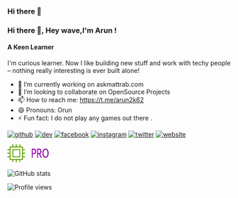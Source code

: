 ### Hi there 👋

<!--
**arun2k62/arun2k62** is a ✨ _special_ ✨ repository because its `README.md` (this file) appears on your GitHub profile.

Here are some ideas to get you started:

- 🔭 I’m currently working on ...
- 🌱 I’m currently learning ...
- 👯 I’m looking to collaborate on ...
- 🤔 I’m looking for help with ...
- 💬 Ask me about ...
- 📫 How to reach me: ...
- 😄 Pronouns: ...
- ⚡ Fun fact: ...
-->

### Hi there 👋,  Hey wave,I'm Arun !
####  A Keen Learner

I'm curious learner. Now I like building new stuff and work with techy people – nothing really interesting is ever built alone! 

- 🔭 I’m currently working on askmattrab.com 
- 👯 I’m looking to collaborate on OpenSource Projects 
- 📫 How to reach me: https://t.me/arun2k62 
- 😄 Pronouns: Orun
- ⚡ Fun fact: I do not play any games out there . 


[<img src='https://cdn.jsdelivr.net/npm/simple-icons@3.0.1/icons/github.svg' alt='github' height='40'>](https://github.com/arun2k62)  [<img src='https://cdn.jsdelivr.net/npm/simple-icons@3.0.1/icons/dev-dot-to.svg' alt='dev' height='40'>](https://dev.to/arun2k62)  [<img src='https://cdn.jsdelivr.net/npm/simple-icons@3.0.1/icons/facebook.svg' alt='facebook' height='40'>](https://www.facebook.com/arun2k62)  [<img src='https://cdn.jsdelivr.net/npm/simple-icons@3.0.1/icons/instagram.svg' alt='instagram' height='40'>](https://www.instagram.com/arun2k62/)  [<img src='https://cdn.jsdelivr.net/npm/simple-icons@3.0.1/icons/twitter.svg' alt='twitter' height='40'>](https://twitter.com/arun2k62)  [<img src='https://cdn.jsdelivr.net/npm/simple-icons@3.0.1/icons/icloud.svg' alt='website' height='40'>](https://quikr.to/arunbhatta)  

<a href='https://docs.github.com/en/developers'><img src='https://raw.githubusercontent.com/acervenky/animated-github-badges/master/assets/devbadge.gif' width='40' height='40'></a> <a href='https://github.com/pricing'><img src='https://raw.githubusercontent.com/acervenky/animated-github-badges/master/assets/pro.gif' width='40' height='40'></a> 

![GitHub stats](https://github-readme-stats.vercel.app/api?username=arun2k62&show_icons=true)  

![Profile views](https://gpvc.arturio.dev/arun2k62)  

